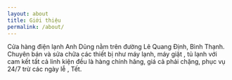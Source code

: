 ```yaml
---
layout: about
title: Giới thiệu
permalink: /about/
---
```

Cửa hàng điện lạnh Anh Dũng nằm trên đường Lê Quang Định, Bình Thạnh. Chuyên bán và sửa chữa các thiết bị như máy lạnh, máy giặt , tủ lạnh với cam kết tất cả linh kiện đều là hàng chính hãng, giá cả phải chặng, phục vụ 24/7 trừ các ngày lễ , Tết.
